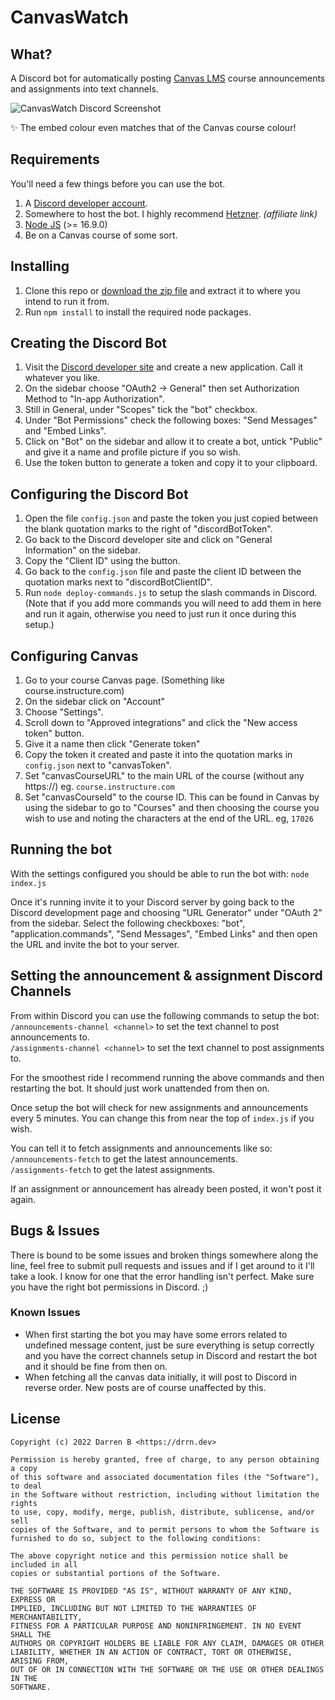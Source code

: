# CanvasWatch

## What?
A Discord bot for automatically posting [Canvas LMS](https://community.canvaslms.com/t5/Canvas/ct-p/canvas) course announcements and assignments into text channels.

![CanvasWatch Discord Screenshot](https://i.imgur.com/bYJUDvA.jpeg)

✨ The embed colour even matches that of the Canvas course colour!

## Requirements
You'll need a few things before you can use the bot.
1. A [Discord developer account](https://discord.com/developers).
2. Somewhere to host the bot. I highly recommend [Hetzner](https://hetzner.cloud/?ref=tqgDVez81Fag). *(affiliate link)*
3. [Node JS](https://nodejs.org/en/) (>= 16.9.0)
4. Be on a Canvas course of some sort.

## Installing
1. Clone this repo or [download the zip file](https://github.com/drrnb/canvaswatch/archive/refs/heads/main.zip) and extract it to where you intend to run it from.
2. Run `npm install` to install the required node packages.

## Creating the Discord Bot
1. Visit the [Discord developer site](https://discord.com/developers) and create a new application. Call it whatever you like.
2. On the sidebar choose "OAuth2 -> General" then set Authorization Method to "In-app Authorization".
3. Still in General, under "Scopes" tick the "bot" checkbox.
4. Under "Bot Permissions" check the following boxes: "Send Messages" and "Embed Links".
5. Click on "Bot" on the sidebar and allow it to create a bot, untick "Public" and give it a name and profile picture if you so wish.
6. Use the token button to generate a token and copy it to your clipboard.

## Configuring the Discord Bot
1. Open the file `config.json` and paste the token you just copied between the blank quotation marks to the right of "discordBotToken".
2. Go back to the Discord developer site and click on "General Information" on the sidebar.
3. Copy the "Client ID" using the button.
4. Go back to the `config.json` file and paste the client ID between the quotation marks next to "discordBotClientID".
5. Run `node deploy-commands.js` to setup the slash commands in Discord. (Note that if you add more commands you will need to add them in here and run it again, otherwise you need to just run it once during this setup.)

## Configuring Canvas
1. Go to your course Canvas page. (Something like course.instructure.com)
2. On the sidebar click on "Account"
3. Choose "Settings".
4. Scroll down to "Approved integrations" and click the "New access token" button.
5. Give it a name then click "Generate token"
6. Copy the token it created and paste it into the quotation marks in `config.json` next to "canvasToken".
7. Set "canvasCourseURL" to the main URL of the course (without any https://) eg. `course.instructure.com`
8. Set "canvasCourseId" to the course ID. This can be found in Canvas by using the sidebar to go to "Courses" and then choosing the course you wish to use and noting the characters at the end of the URL. eg, `17026` 

## Running the bot
With the settings configured you should be able to run the bot with:
`node index.js`

Once it's running invite it to your Discord server by going back to the Discord development page and choosing "URL Generator" under "OAuth 2" from the sidebar.
Select the following checkboxes: "bot", "application.commands", "Send Messages", "Embed Links" and then open the URL and invite the bot to your server.

## Setting the announcement & assignment Discord Channels
From within Discord you can use the following commands to setup the bot:   
`/announcements-channel <channel>` to set the text channel to post announcements to.  
`/assignments-channel <channel>` to set the text channel to post assignments to.  

For the smoothest ride I recommend running the above commands and then restarting the bot. It should just work unattended from then on.

Once setup the bot will check for new assignments and announcements every 5 minutes. You can change this from near the top of `index.js` if you wish.

You can tell it to fetch assignments and announcements like so:  
`/announcements-fetch` to get the latest announcements.  
`/assignments-fetch` to get the latest assignments. 

If an assignment or announcement has already been posted, it won't post it again.

## Bugs & Issues
There is bound to be some issues and broken things somewhere along the line, feel free to submit pull requests and issues and if I get around to it I'll take a look. I know for one that the error handling isn't perfect. Make sure you have the right bot permissions in Discord. ;)

### Known Issues
- When first starting the bot you may have some errors related to undefined message content, just be sure everything is setup correctly and you have the correct channels setup in Discord and restart the bot and it should be fine from then on.
- When fetching all the canvas data initially, it will post to Discord in reverse order. New posts are of course unaffected by this.

## License
```
Copyright (c) 2022 Darren B <https://drrn.dev>

Permission is hereby granted, free of charge, to any person obtaining a copy
of this software and associated documentation files (the "Software"), to deal
in the Software without restriction, including without limitation the rights
to use, copy, modify, merge, publish, distribute, sublicense, and/or sell
copies of the Software, and to permit persons to whom the Software is
furnished to do so, subject to the following conditions:

The above copyright notice and this permission notice shall be included in all
copies or substantial portions of the Software.

THE SOFTWARE IS PROVIDED "AS IS", WITHOUT WARRANTY OF ANY KIND, EXPRESS OR
IMPLIED, INCLUDING BUT NOT LIMITED TO THE WARRANTIES OF MERCHANTABILITY,
FITNESS FOR A PARTICULAR PURPOSE AND NONINFRINGEMENT. IN NO EVENT SHALL THE
AUTHORS OR COPYRIGHT HOLDERS BE LIABLE FOR ANY CLAIM, DAMAGES OR OTHER
LIABILITY, WHETHER IN AN ACTION OF CONTRACT, TORT OR OTHERWISE, ARISING FROM,
OUT OF OR IN CONNECTION WITH THE SOFTWARE OR THE USE OR OTHER DEALINGS IN THE
SOFTWARE.
```
